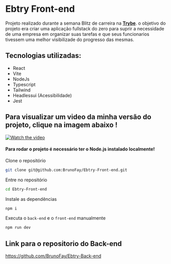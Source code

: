 # Ebtry Front-end
Projeto realizado durante a semana Blitz de carreira na **[Trybe](https://www.betrybe.com/)**.
o objetivo do projeto era criar uma aplicação fullstack do zero para suprir a necessidade de uma empresa em organizar suas tarefas e que seus funcionarios tivessem uma melhor visibilizade do progresso das mesmas.

## Tecnologias utilizadas:
- React
- Vite
- NodeJs
- Typescript
- Tailwind
- Headlessui (Acessibilidade)
- Jest

## Para visualizar um video da minha versão do projeto, clique na imagem abaixo !

[![Watch the video](https://encrypted-tbn0.gstatic.com/images?q=tbn:ANd9GcTvX7XjW8SbO7M8RFY41EYr8WtFq9QouZ7L5A&usqp=CAU)](https://www.youtube.com/watch?v=Ahqy3R-qC5c)

#### Para rodar o projeto é necessário ter o Node.js instalado localmente!

Clone o repositório
```bash
git clone git@github.com:BrunoFay/Ebtry-Front-end.git
```

Entre no repositório
```bash
cd Ebtry-Front-end
```

Instale as dependências
```bash
npm i
```

Executa o `back-end` e o `front-end` manualmente
```bash
npm run dev
```

## Link para o repositorio do Back-end
https://github.com/BrunoFay/Ebtry-Back-end
